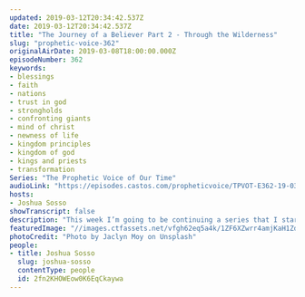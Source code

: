 ```yaml
---
updated: 2019-03-12T20:34:42.537Z
date: 2019-03-12T20:34:42.537Z
title: "The Journey of a Believer Part 2 - Through the Wilderness"
slug: "prophetic-voice-362"
originalAirDate: 2019-03-08T18:00:00.000Z
episodeNumber: 362
keywords:
- blessings
- faith
- nations
- trust in god
- strongholds
- confronting giants
- mind of christ
- newness of life
- kingdom principles
- kingdom of god
- kings and priests
- transformation
Series: "The Prophetic Voice of Our Time"
audioLink: "https://episodes.castos.com/propheticvoice/TPVOT-E362-19-03-09-10-Title.mp3"
hosts:
- Joshua Sosso
showTranscript: false
description: "This week I’m going to be continuing a series that I started a couple of weeks ago about the journey that we as believers are going through right now… I talked about how when we begin our journey to the promised land, God begins with giving us a call. Just like with Abraham… he didn't know where he was going. He didn’t know the destination. He just knew that God was calling him out from his father’s household, and that’s something that’s very distinct about the calling that God has for us because the call will always require us to step out of our comfort zone."
featuredImage: "//images.ctfassets.net/vfgh62eq5a4k/1ZF6XZwrr4amjKaH1ZdTSV/e9aae411d1bdd4cf0346e5ff960f5df6/jaclyn-moy-566595-unsplash.jpg"
photoCredit: "Photo by Jaclyn Moy on Unsplash"
people:
- title: Joshua Sosso
  slug: joshua-sosso
  contentType: people
  id: 2fn2KHOWEow0K6EqCkaywa
---
```

